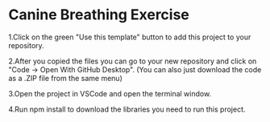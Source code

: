 # Canine Breathing Exercise

1.Click on the green "Use this template" button to add this project to your repository.

2.After you copied the files you can go to your new repository and click on "Code -> Open With GitHub Desktop". (You can also just download the code as a .ZIP file from the same menu)

3.Open the project in VSCode and open the terminal window.

4.Run npm install to download the libraries you need to run this project.
